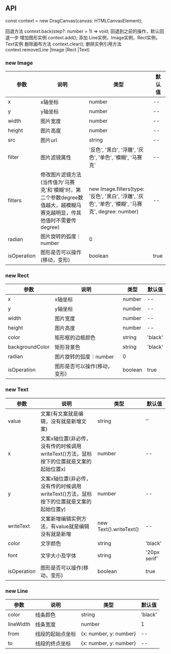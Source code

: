 ## API

const context = new DragCanvas(canvas: HTMLCanvasElement);

回退方法 context.back(step?: number = 1) => void; 回退到之前的操作，默认回退一步
增加图形实例 context.add(); 添加 Line实例，Image实例，Rect实例， Text实例
删除画布方法 context.clear();
删除实例引用方法 context.remove(Line |Image |Rect |Text)



### new Image
| 参数 | 说明 | 类型 | 默认值 |
| --- | --- | --- | ---    |
|x|x轴坐标|number|--|
|y|y轴坐标|number|--|
|width|图片宽度|number|--|
|height|图片高度|number|--|
|src|图片url| string|--|
|filter|图片滤镜属性|'反色', '黑白', '浮雕', '灰色', '单色', '模糊', '马赛克'|--|
|filters|修改图片滤镜方法(当传值为'马赛克'和'模糊'时，第二个参数degree数值越大，越模糊马赛克越明显，传其他值时不需要传degree)| new Image.filters(type: '反色', '黑白', '浮雕', '灰色', '单色', '模糊', '马赛克', degree: number)| --|
|radian|图片旋转的弧度｜number|0|
|isOperation|图形是否可以操作(移动，变形)|boolean|true|

### new Rect
| 参数 | 说明 | 类型 | 默认值 |
| --- | --- | --- | ---    |
|x|x轴坐标|number|--|
|y|y轴坐标|number|--|
|width|图片宽度|number|--|
|height|图片高度|number|--|
|color|矩形框的边框颜色|string|'black'|
|backgroundColor|矩形背景色|string|'black'|
|radian|图片旋转的弧度｜number|0|
|isOperation|图形是否可以操作(移动，变形)|boolean|true|

### new Text
| 参数 | 说明 | 类型 | 默认值 |
| --- | --- | --- | ---    |
|value|文案(有文案就是编辑，没有就是新增文案)|string|''|
|x|文案x轴位置(非必传，没有传的时候调用writeText()方法，鼠标按下的位置就是文案的起始位置x)|number|--|
|y|文案x轴位置(非必传，没有传的时候调用writeText()方法，鼠标按下的位置就是文案的起始位置y)|number|--|
|writeText|文案新增编辑实例方法，有value就是编辑没有就是新增|new Text().writeText()|--|
|color|文字颜色|string|'black'|
|font|文字大小及字体|string|'20px serif'|
|isOperation|图形是否可以操作(移动，变形)|boolean|true|

### new Line
| 参数 | 说明 | 类型 | 默认值 |
| --- | --- | --- | ---    |
|color|线条颜色|string|'black'|
|lineWidth|线条宽度| number|1|
|from|线段的起始点坐标|{x: number, y: number}|--|
|to|线段的终点坐标|{x: number, y: number}|--|


